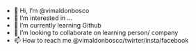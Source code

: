- 👋 Hi, I’m @vimaldonbosco
- 👀 I’m interested in ...
- 🌱 I’m currently learning Github
- 💞️ I’m looking to collaborate on learning person/ company
- 📫 How to reach me @vimaldonbosco/twirter/insta/facebook

<!---
vimaldonbosco/vimaldonbosco is a ✨ special ✨ repository because its `README.md` (this file) appears on your GitHub profile.
You can click the Preview link to take a look at your changes.
--->
